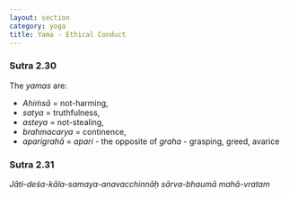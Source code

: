 ```yaml
---
layout: section
category: yoga
title: Yama - Ethical Conduct
---
```

### Sutra 2.30
The *yamas* are:  
- *Ahiṁsā* = not-harming,
- *satya* = truthfulness,
- *asteya* = not-stealing,
- *brahmacarya* = continence,
- *aparigrahā* = *apari* - the opposite of *graha* - grasping, greed, avarice

### Sutra 2.31
*Jāti-deśa-kāla-samaya-anavacchinnāḥ sārva-bhaumā mahā-vratam*

